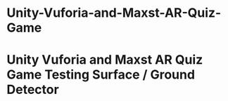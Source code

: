 # Unity-Vuforia-and-Maxst-AR-Quiz-Game
# Unity Vuforia and Maxst AR Quiz Game  Testing Surface / Ground Detector
